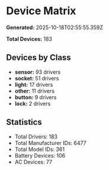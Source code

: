 # Device Matrix

**Generated:** 2025-10-18T02:55:55.359Z

**Total Devices:** 183

## Devices by Class

- **sensor:** 93 drivers
- **socket:** 51 drivers
- **light:** 17 drivers
- **other:** 11 drivers
- **button:** 9 drivers
- **lock:** 2 drivers

## Statistics

- Total Drivers: 183
- Total Manufacturer IDs: 6477
- Total Model IDs: 361
- Battery Devices: 106
- AC Devices: 77
